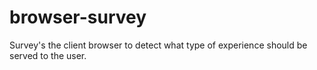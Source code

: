 browser-survey
==============

Survey's the client browser to detect what type of experience should be served to the user.
